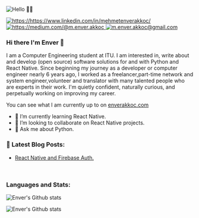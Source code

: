 
![Hello 👋🏻](https://media.giphy.com/media/PiQejEf31116URju4V/giphy.gif)

<a href="https://www.linkedin.com/in/mehmetenverakkoc/" target="_blank">
    <img src="https://img.shields.io/badge/%20-linkedin-0072b1" alt="https://https://www.linkedin.com/in/mehmetenverakkoc/">
</a>
<a href="https://medium.com/@m.enver.akkoc" target="_blank">
    <img src="https://img.shields.io/badge/%20-medium-black" alt="https://medium.com/@m.enver.akkoc">
</a>
<a href="mailto:m.enver.akkoc@gmail.com" target="_blank">
    <img src="https://img.shields.io/badge/%20-gmail-B23121" alt="m.enver.akkoc@gmail.com">
</a>


<br />

### Hi there I'm Enver 👋 


I am a Computer Engineering student at ITU. I am interested in, write about and develop (open source) software solutions for and with Python and React Native.
Since beginning my journey as a developer or computer engineer nearly 6 years ago, I worked as a freelancer,part-time network and system engineer,volunteer and translator with many talented people who are experts in their work. 
I'm quietly confident, naturally curious, and perpetually working on improving my career.

You can see what I am currently up to on [enverakkoc.com](https://www.enverakkoc.com/)

- 🌱 I’m currently learning React Native.
- 👯 I’m looking to collaborate on React Native projects.
- 💬 Ask me about Python.


### 📕 Latest Blog Posts:

- [React Native and Firebase Auth.](https://medium.com/@m.enver.akkoc/react-native-and-firebase-authentication-b9c4b40b5409)

<br />

### Languages and Stats:

![Enver's Github stats](https://github-readme-stats.vercel.app/api/top-langs/?username=akkoc16&hide=java,html&title_color=ffffff&text_color=c9cacc&icon_color=2bbc8a&bg_color=1d1f21)

![Enver's Github stats](https://github-readme-stats.vercel.app/api?username=akkoc16&show_icons=true&line_height=27&count_private=true&title_color=ffffff&text_color=c9cacc&icon_color=2bbc8a&bg_color=1d1f21)



